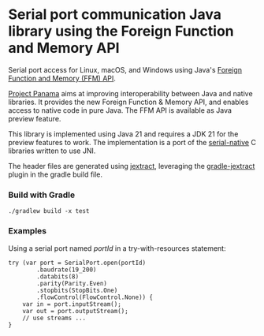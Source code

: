 Serial port communication Java library using the Foreign Function and Memory API
=====

Serial port access for Linux, macOS, and Windows using Java's [Foreign Function and Memory (FFM) API](https://openjdk.org/jeps/442).

[Project Panama](https://openjdk.org/projects/panama/) aims at improving interoperability between Java and native libraries. It provides the new Foreign Function & Memory API, and enables access to native code in pure Java.
The FFM API is available as Java preview feature. 

This library is implemented using Java 21 and requires a JDK 21 for the preview features to work. The implementation is a port of the [serial-native](https://github.com/calimero-project/serial-native) C libraries written to use JNI.

The header files are generated using [jextract](https://github.com/openjdk/jextract), leveraging the [gradle-jextract](https://plugins.gradle.org/plugin/io.github.krakowski.jextract) plugin in the gradle build file.


### Build with Gradle 

    ./gradlew build -x test


### Examples

Using a serial port named _portId_ in a try-with-resources statement:

```
try (var port = SerialPort.open(portId)
		.baudrate(19_200)
		.databits(8)
		.parity(Parity.Even)
		.stopbits(StopBits.One)
		.flowControl(FlowControl.None)) {
	var in = port.inputStream();
	var out = port.outputStream();
	// use streams ...
}
```
